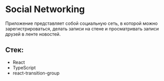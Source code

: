 # Social Networking
Приложение представляет собой социальную сеть, в которой можно зарегистрироваться, делать записи на стене и просматривать записи друзей в ленте новостей.


## Стек:

* React
* TypeScript
* react-transition-group
